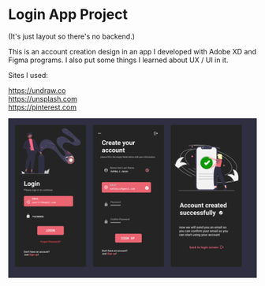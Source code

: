 # Login App Project
(It's just layout so there's no backend.)

 This is an account creation design in an app I developed with Adobe XD and Figma programs.
 I also put some things I learned about UX / UI in it. 

Sites I used:

https://undraw.co <br>
https://unsplash.com <br>
https://pinterest.com


<img src = "./App-project.jpg" title="imgapp"></img>
